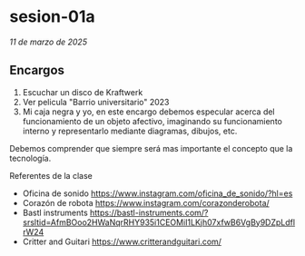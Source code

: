 # sesion-01a
*11 de marzo de 2025*

## Encargos

1. Escuchar un disco de Kraftwerk
2. Ver pelicula "Barrio universitario" 2023
3. Mi caja negra y yo, en este encargo debemos especular acerca del funcionamiento de un objeto afectivo, imaginando su funcionamiento interno y representarlo mediante diagramas, dibujos, etc.

Debemos comprender que siempre será mas importante el concepto que la tecnología.


Referentes de la clase 

* Oficina de sonido
<https://www.instagram.com/oficina_de_sonido/?hl=es>
* Corazón de robota 
<https://www.instagram.com/corazonderobota/>
* Bastl instruments
<https://bastl-instruments.com/?srsltid=AfmBOoo2HWaNqrRHY935i1CEOMiI1LKjh07xfwB6VgBy9DZpLdflrW24>
* Critter and Guitari
<https://www.critterandguitari.com/>